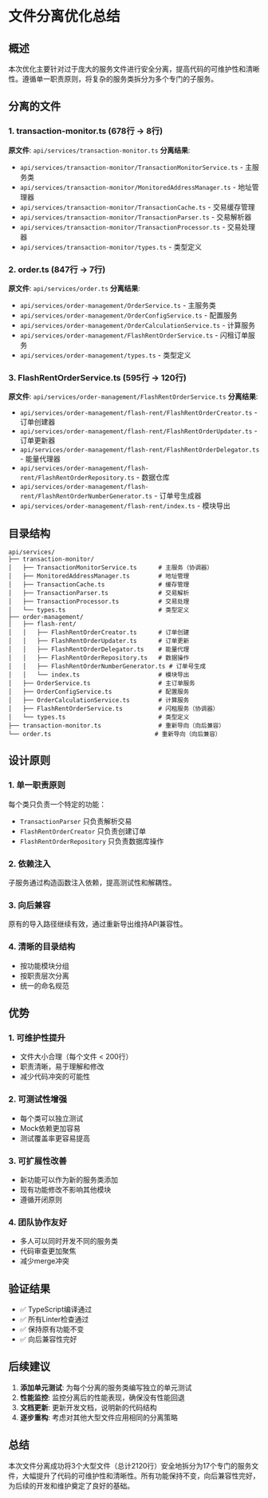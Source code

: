 # 文件分离优化总结

## 概述

本次优化主要针对过于庞大的服务文件进行安全分离，提高代码的可维护性和清晰性。遵循单一职责原则，将复杂的服务类拆分为多个专门的子服务。

## 分离的文件

### 1. transaction-monitor.ts (678行 → 8行)

**原文件**: `api/services/transaction-monitor.ts`
**分离结果**: 
- `api/services/transaction-monitor/TransactionMonitorService.ts` - 主服务类
- `api/services/transaction-monitor/MonitoredAddressManager.ts` - 地址管理器
- `api/services/transaction-monitor/TransactionCache.ts` - 交易缓存管理
- `api/services/transaction-monitor/TransactionParser.ts` - 交易解析器
- `api/services/transaction-monitor/TransactionProcessor.ts` - 交易处理器
- `api/services/transaction-monitor/types.ts` - 类型定义

### 2. order.ts (847行 → 7行)

**原文件**: `api/services/order.ts`
**分离结果**:
- `api/services/order-management/OrderService.ts` - 主服务类
- `api/services/order-management/OrderConfigService.ts` - 配置服务
- `api/services/order-management/OrderCalculationService.ts` - 计算服务
- `api/services/order-management/FlashRentOrderService.ts` - 闪租订单服务
- `api/services/order-management/types.ts` - 类型定义

### 3. FlashRentOrderService.ts (595行 → 120行)

**原文件**: `api/services/order-management/FlashRentOrderService.ts`
**分离结果**:
- `api/services/order-management/flash-rent/FlashRentOrderCreator.ts` - 订单创建器
- `api/services/order-management/flash-rent/FlashRentOrderUpdater.ts` - 订单更新器
- `api/services/order-management/flash-rent/FlashRentOrderDelegator.ts` - 能量代理器
- `api/services/order-management/flash-rent/FlashRentOrderRepository.ts` - 数据仓库
- `api/services/order-management/flash-rent/FlashRentOrderNumberGenerator.ts` - 订单号生成器
- `api/services/order-management/flash-rent/index.ts` - 模块导出

## 目录结构

```
api/services/
├── transaction-monitor/
│   ├── TransactionMonitorService.ts      # 主服务（协调器）
│   ├── MonitoredAddressManager.ts        # 地址管理
│   ├── TransactionCache.ts               # 缓存管理
│   ├── TransactionParser.ts              # 交易解析
│   ├── TransactionProcessor.ts           # 交易处理
│   └── types.ts                          # 类型定义
├── order-management/
│   ├── flash-rent/
│   │   ├── FlashRentOrderCreator.ts      # 订单创建
│   │   ├── FlashRentOrderUpdater.ts      # 订单更新
│   │   ├── FlashRentOrderDelegator.ts    # 能量代理
│   │   ├── FlashRentOrderRepository.ts   # 数据操作
│   │   ├── FlashRentOrderNumberGenerator.ts # 订单号生成
│   │   └── index.ts                      # 模块导出
│   ├── OrderService.ts                   # 主订单服务
│   ├── OrderConfigService.ts             # 配置服务
│   ├── OrderCalculationService.ts        # 计算服务
│   ├── FlashRentOrderService.ts          # 闪租服务（协调器）
│   └── types.ts                          # 类型定义
├── transaction-monitor.ts                # 重新导向（向后兼容）
└── order.ts                             # 重新导向（向后兼容）
```

## 设计原则

### 1. 单一职责原则
每个类只负责一个特定的功能：
- `TransactionParser` 只负责解析交易
- `FlashRentOrderCreator` 只负责创建订单
- `FlashRentOrderRepository` 只负责数据库操作

### 2. 依赖注入
子服务通过构造函数注入依赖，提高测试性和解耦性。

### 3. 向后兼容
原有的导入路径继续有效，通过重新导出维持API兼容性。

### 4. 清晰的目录结构
- 按功能模块分组
- 按职责层次分离
- 统一的命名规范

## 优势

### 1. 可维护性提升
- 文件大小合理（每个文件 < 200行）
- 职责清晰，易于理解和修改
- 减少代码冲突的可能性

### 2. 可测试性增强
- 每个类可以独立测试
- Mock依赖更加容易
- 测试覆盖率更容易提高

### 3. 可扩展性改善
- 新功能可以作为新的服务类添加
- 现有功能修改不影响其他模块
- 遵循开闭原则

### 4. 团队协作友好
- 多人可以同时开发不同的服务类
- 代码审查更加聚焦
- 减少merge冲突

## 验证结果

- ✅ TypeScript编译通过
- ✅ 所有Linter检查通过
- ✅ 保持原有功能不变
- ✅ 向后兼容性完好

## 后续建议

1. **添加单元测试**: 为每个分离的服务类编写独立的单元测试
2. **性能监控**: 监控分离后的性能表现，确保没有性能回退
3. **文档更新**: 更新开发文档，说明新的代码结构
4. **逐步重构**: 考虑对其他大型文件应用相同的分离策略

## 总结

本次文件分离成功将3个大型文件（总计2120行）安全地拆分为17个专门的服务文件，大幅提升了代码的可维护性和清晰性。所有功能保持不变，向后兼容性完好，为后续的开发和维护奠定了良好的基础。
